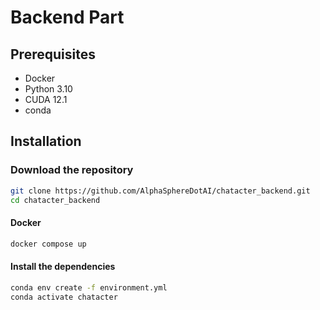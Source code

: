 # Backend Part

## Prerequisites

- Docker
- Python 3.10
- CUDA 12.1
- conda

## Installation

### Download the repository

```bash
git clone https://github.com/AlphaSphereDotAI/chatacter_backend.git
cd chatacter_backend
```

#### Docker

```bash
docker compose up
```

#### Install the dependencies

```bash
conda env create -f environment.yml
conda activate chatacter
```
 